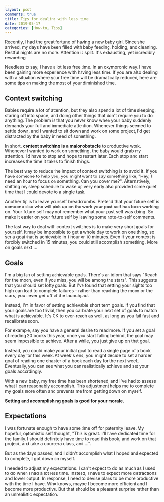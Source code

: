 ```yaml
---
layout: post
comments: true
title: Tips for dealing with less time
date: 2019-05-17
categories: [How-to, Tips]
---
```

Recently, I had the great fortune of having a new baby girl. Since she arrived, my days have been filled with baby feeding, holding, and cleaning. Restful nights are no more. Attention is split. It's exhausting, yet incredibly rewarding.

Needless to say, I have a lot less free time. In an oxymoronic way, I have been gaining more experience with having less time. If you are also dealing with a situation where your free time will be dramatically reduced, here are some tips on making the most of your diminished time. 

## Context switching
Babies require a lot of attention, but they also spend a lot of time sleeping, staring off into space, and doing other things that don't require you to do anything. The problem is that you never know when your baby suddenly demands your full and immediate attention. Whenever things seemed to settle down, and I wanted to sit down and work on some project, I'd get distracted by the baby in need of something.

In short, **context switching is a major obstacle** to productive work. Whenever I wanted to work on something, the baby would grab my attention. I'd have to stop and hope to restart later. Each stop and start increases the time it takes to finish things. 

The best way to reduce the impact of context switching is to avoid it. If you have someone to help you, you might want to say something like, "Hey, I need an hour to focus on something. Can you cover me?". Alternatively, shifting my sleep schedule to wake up very early also provided some quiet time that I could devote to a single task.

Another tip is to leave yourself breadcrumbs. Pretend that your future self is someone else who will pick up on the work your past self has been working on. Your future self may not remember what your past self was doing. So make it easier on your future self by leaving some note-to-self comments.

The last way to deal with context switches is to make very short goals for yourself. It may be impossible to get a whole day to work on one thing, so set a goal that is achievable in 1 hour or 10 minutes. Even if your context is forcibly switched in 15 minutes, you could still accomplish something. More on goals next ...

## Goals
I'm a big fan of setting achievable goals. There's an idiom that says "Reach for the moon, even if you miss, you will be among the stars". This suggests that you should set lofty goals. But I've found that setting your sights too high can lead to complete failures - rather than reaching the moon or the stars, you never get off of the launchpad.

Instead, I'm in favor of setting achievable short term goals. If you find that your goals are too trivial, then you calibrate your next set of goals to match what is achievable. It's OK to over-reach as well, as long as you fail fast and recalibrate soon.  

For example, say you have a general desire to read more. If you set a goal of reading 20 books this year, once you start falling behind, the goal may seem impossible to achieve. After a while, you just give up on that goal.

Instead, you could make your initial goal to read a single page of a book every day for this week. At week's end, you might decide to set a harder goal of reading one chapter of a book each day for the next week. Eventually, you can see what you can realistically achieve and set your goals accordingly. 

With a new baby, my free time has been shortened, and I've had to assess what I can reasonably accomplish. This adjustment helps me to complete my goals more often and prevents me from getting down on myself. 

**Setting and accomplishing goals is good for your morale.**

## Expectations
I was fortunate enough to have some time off for paternity leave. My hopeful, optomistic self thought, "This is great. I'll have dedicated time for the family. I should definitely have time to read this book, and work on that project, and take a coursera class, and ...". 

But as the days passed, and I didn't accomplish what I hoped and expected to complete, I got down on myself.

I needed to adjust my expectations. I can't expect to do as much as I used to do when I had a lot less time. Instead, I have to expect more distractions and lower output. In response, I need to devise plans to be more productive with the time I have. Who knows, maybe I become more efficient and I become more productive. But that should be a pleasant surprise rather than an unrealistic expectation.
